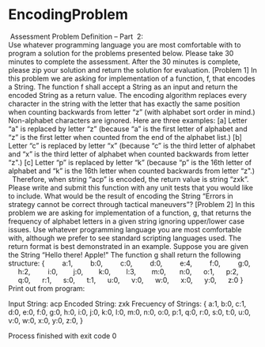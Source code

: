 # EncodingProblem

 Assessment Problem Definition – Part  2:
Use whatever programming language you are most comfortable with to program a solution for the problems presented below.
Please take 30 minutes to complete the assessment. After the 30 minutes is complete, please zip your solution and return the solution for evaluation.
[Problem 1] In this problem we are asking for implementation of a function, f, that encodes a String.
The function f shall accept a String as an input and return the encoded String as a return value.
The encoding algorithm replaces every character in the string with the letter that has exactly the same position when counting backwards from letter “z” (with alphabet sort order in mind.)
Non-alphabet characters are ignored.
Here are three examples:
[a] Letter “a" is replaced by letter “z” (because “a” is the first letter of alphabet and “z” is the first letter when counted from the end of the alphabet list.)
[b] Letter “c” is replaced by letter “x” (because “c” is the third letter of alphabet and “x” is the third letter of alphabet when counted backwards from letter “z".)
[c] Letter “p” is replaced by letter “k” (because “p” is the 16th letter of alphabet and “k” is the 16th letter when counted backwards from letter “z".)
 
Therefore, when string “acp” is encoded, the return value is string “zxk”.
Please write and submit this function with any unit tests that you would like to include.
What would be the result of encoding the String “Errors in strategy cannot be correct through tactical maneuvers”?
[Problem 2] In this problem we are asking for implementation of a function, g, that returns the frequency of alphabet letters in a given string ignoring upper/lower case issues.
Use whatever programming language you are most comfortable with, although we prefer to see standard scripting languages used.
The return format is best demonstrated in an example.
Suppose you are given the String “Hello there! Apple!"
The function g shall return the following structure:
{
        a:1,
        b:0,
        c:0,
        d:0,
        e:4,
        f:0,
        g:0,
        h:2,
        i:0,
       j:0,
       k:0,
       l:3,
       m:0,
      n:0,
     o:1,
     p:2,
     q:0,
     r:1,
     s:0,
     t:1,
     u:0,
     v:0,
     w:0,
     x:0,
     y:0,
     z:0
}
 
 Print out from program:
 
 Input String: acp
Encoded String: zxk
Frecuency of Strings: 
{
     a:1,
     b:0,
     c:1,
     d:0,
     e:0,
     f:0,
     g:0,
     h:0,
     i:0,
     j:0,
     k:0,
     l:0,
     m:0,
     n:0,
     o:0,
     p:1,
     q:0,
     r:0,
     s:0,
     t:0,
     u:0,
     v:0,
     w:0,
     x:0,
     y:0,
     z:0,
}

Process finished with exit code 0

